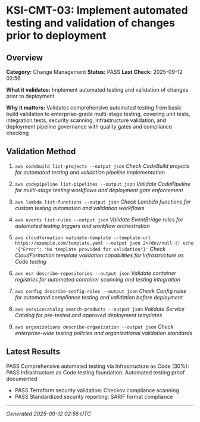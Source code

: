 # KSI-CMT-03: Implement automated testing and validation of changes prior to deployment

## Overview

**Category:** Change Management
**Status:** PASS
**Last Check:** 2025-09-12 02:56

**What it validates:** Implement automated testing and validation of changes prior to deployment

**Why it matters:** Validates comprehensive automated testing from basic build validation to enterprise-grade multi-stage testing, covering unit tests, integration tests, security scanning, infrastructure validation, and deployment pipeline governance with quality gates and compliance checking

## Validation Method

1. `aws codebuild list-projects --output json`
   *Check CodeBuild projects for automated testing and validation pipeline implementation*

2. `aws codepipeline list-pipelines --output json`
   *Validate CodePipeline for multi-stage testing workflows and deployment gate enforcement*

3. `aws lambda list-functions --output json`
   *Check Lambda functions for custom testing automation and validation workflows*

4. `aws events list-rules --output json`
   *Validate EventBridge rules for automated testing triggers and workflow orchestration*

5. `aws cloudformation validate-template --template-url https://example.com/template.yaml --output json 2>/dev/null || echo '{"Error": "No template provided for validation"}'`
   *Check CloudFormation template validation capabilities for Infrastructure as Code testing*

6. `aws ecr describe-repositories --output json`
   *Validate container registries for automated container scanning and testing integration*

7. `aws config describe-config-rules --output json`
   *Check Config rules for automated compliance testing and validation before deployment*

8. `aws servicecatalog search-products --output json`
   *Validate Service Catalog for pre-tested and approved deployment templates*

9. `aws organizations describe-organization --output json`
   *Check enterprise-wide testing policies and organizational validation standards*

## Latest Results

PASS Comprehensive automated testing via Infrastructure as Code (30%): PASS Infrastructure as Code testing foundation: Automated testing proof documented
- PASS Terraform security validation: Checkov compliance scanning
- PASS Standardized security reporting: SARIF format compliance

---
*Generated 2025-09-12 02:56 UTC*